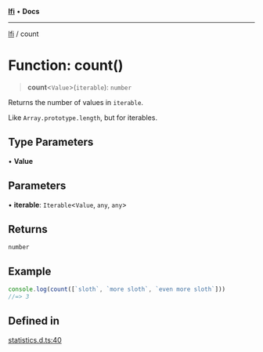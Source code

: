 [**lfi**](../readme.md) • **Docs**

***

[lfi](../globals.md) / count

# Function: count()

> **count**\<`Value`\>(`iterable`): `number`

Returns the number of values in `iterable`.

Like `Array.prototype.length`, but for iterables.

## Type Parameters

• **Value**

## Parameters

• **iterable**: `Iterable`\<`Value`, `any`, `any`\>

## Returns

`number`

## Example

```js
console.log(count([`sloth`, `more sloth`, `even more sloth`]))
//=> 3
```

## Defined in

[statistics.d.ts:40](https://github.com/TomerAberbach/lfi/blob/a3eb3a94b2928b5200a7bcd0a14fdc70f0cb5947/src/operations/statistics.d.ts#L40)
